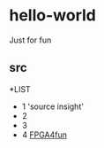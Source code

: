 # hello-world
Just for fun 
## src 
*LIST
* 1 'source insight'
* 2
* 3
* 4
[FPGA4fun](https://www.fpga4fun.com/SDRAM2.html)
